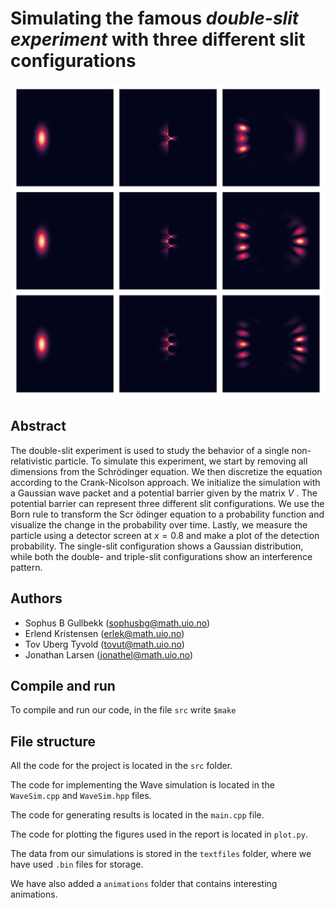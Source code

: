 # Simulating the famous *double-slit experiment* with three different slit configurations

<img src="figures/evolution.png" width="600">


## Abstract

The double-slit experiment is used to study the behavior of a single non-relativistic particle. To
simulate this experiment, we start by removing all dimensions from the Schrödinger equation. We
then discretize the equation according to the Crank-Nicolson approach. We initialize the simulation
with a Gaussian wave packet and a potential barrier given by the matrix $V$ . The potential barrier
can represent three different slit configurations. We use the Born rule to transform the Scr ̈odinger
equation to a probability function and visualize the change in the probability over time. Lastly, we
measure the particle using a detector screen at $x = 0.8$ and make a plot of the detection probability.
The single-slit configuration shows a Gaussian distribution, while both the double- and triple-slit
configurations show an interference pattern.

## Authors
- Sophus B Gullbekk (sophusbg@math.uio.no)
- Erlend Kristensen (erlek@math.uio.no)
- Tov Uberg Tyvold (tovut@math.uio.no)
- Jonathan Larsen (jonathel@math.uio.no) 


## Compile and run

To compile and run our code, in the file <code>src</code> write <code>$make</code>

## File structure

All the code for the project is located in the <code>src</code> folder.

The code for implementing the Wave simulation is located in the <code>WaveSim.cpp</code> and <code>WaveSim.hpp</code> files.

The code for generating results is located in the <code>main.cpp</code> file.

The code for plotting the figures used in the report is located in <code>plot.py</code>.

The data from our simulations is stored in the <code>textfiles</code> folder, where we have used <code>.bin</code> files for storage. 

We have also added a <code>animations</code> folder that contains interesting animations.
